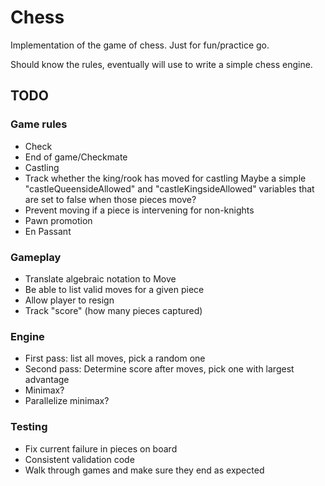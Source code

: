 # Chess
Implementation of the game of chess. Just for fun/practice go.

Should know the rules, eventually will use to write a simple chess engine.


## TODO

### Game rules
- Check
- End of game/Checkmate
- Castling
- Track whether the king/rook has moved for castling
   Maybe a simple "castleQueensideAllowed" and "castleKingsideAllowed" variables that are set to false when those pieces move?
- Prevent moving if a piece is intervening for non-knights
- Pawn promotion
- En Passant


### Gameplay
- Translate algebraic notation to Move
- Be able to list valid moves for a given piece
- Allow player to resign
- Track "score" (how many pieces captured)

### Engine
- First pass: list all moves, pick a random one
- Second pass: Determine score after moves, pick one with largest advantage
- Minimax?
- Parallelize minimax?

### Testing
- Fix current failure in pieces on board
- Consistent validation code
- Walk through games and make sure they end as expected
